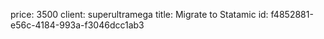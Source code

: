 price: 3500
client: superultramega
title: Migrate to Statamic
id: f4852881-e56c-4184-993a-f3046dcc1ab3
